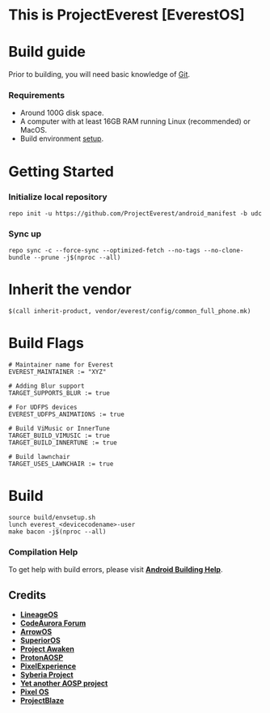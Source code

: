 # This is ProjectEverest [EverestOS]

# Build guide

Prior to building, you will need basic knowledge of [Git](https://www.atlassian.com/git/tutorials/atlassian-git-cheatsheet).

### Requirements
- Around 100G disk space.
- A computer with at least 16GB RAM running Linux (recommended) or MacOS.
- Build environment [setup](https://github.com/akhilnarang/scripts).

# Getting Started

### Initialize local repository

```
repo init -u https://github.com/ProjectEverest/android_manifest -b udc
```

### Sync up 

```
repo sync -c --force-sync --optimized-fetch --no-tags --no-clone-bundle --prune -j$(nproc --all)
```

# Inherit the vendor
```
$(call inherit-product, vendor/everest/config/common_full_phone.mk)
```
# Build Flags
```
# Maintainer name for Everest
EVEREST_MAINTAINER := "XYZ"

# Adding Blur support
TARGET_SUPPORTS_BLUR := true

# For UDFPS devices
EVEREST_UDFPS_ANIMATIONS := true

# Build ViMusic or InnerTune
TARGET_BUILD_VIMUSIC := true 
TARGET_BUILD_INNERTUNE := true

# Build lawnchair
TARGET_USES_LAWNCHAIR := true
```

# Build

```
source build/envsetup.sh
lunch everest_<devicecodename>-user
make bacon -j$(nproc --all)
```

### Compilation Help
To get help with build errors, please visit [**Android Building Help**](https://t.me/AndroidBuildingHelp).

## Credits

 * [**LineageOS**](https://github.com/LineageOS)
 * [**CodeAurora Forum**](https://source.codeaurora.org/quic/la)
 * [**ArrowOS**](https://github.com/ArrowOS)
 * [**SuperiorOS**](https://github.com/superioros)
 * [**Project Awaken**](https://github.com/Project-Awaken)
 * [**ProtonAOSP**](https://github.com/ProtonAOSP)
 * [**PixelExperience**](https://github.com/PixelExperience)
 * [**Syberia Project**](https://github.com/syberia-project)
 * [**Yet another AOSP project**](https://github.com/Yaap)
 * [**Pixel OS**](https://github.com/pixelos-aosp)
 * [**ProjectBlaze**](https://github.com/ProjectBlaze)
